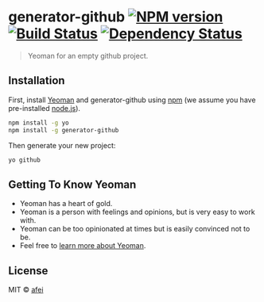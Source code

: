# generator-github [![NPM version][npm-image]][npm-url] [![Build Status][travis-image]][travis-url] [![Dependency Status][daviddm-image]][daviddm-url]
> Yeoman for an empty github project.

## Installation

First, install [Yeoman](http://yeoman.io) and generator-github using [npm](https://www.npmjs.com/) (we assume you have pre-installed [node.js](https://nodejs.org/)).

```bash
npm install -g yo
npm install -g generator-github
```

Then generate your new project:

```bash
yo github
```

## Getting To Know Yeoman

 * Yeoman has a heart of gold.
 * Yeoman is a person with feelings and opinions, but is very easy to work with.
 * Yeoman can be too opinionated at times but is easily convinced not to be.
 * Feel free to [learn more about Yeoman](http://yeoman.io/).

## License

MIT © [afei](https://github.com/afeiship)


[npm-image]: https://badge.fury.io/js/generator-github.svg
[npm-url]: https://npmjs.org/package/generator-github
[travis-image]: https://travis-ci.org/afeiship/generator-github.svg?branch=master
[travis-url]: https://travis-ci.org/afeiship/generator-github
[daviddm-image]: https://david-dm.org/afeiship/generator-github.svg?theme=shields.io
[daviddm-url]: https://david-dm.org/afeiship/generator-github
